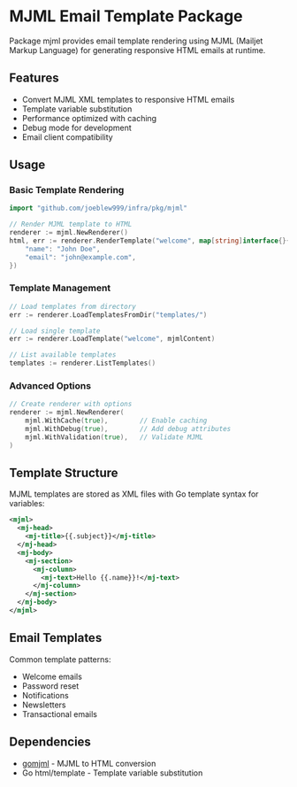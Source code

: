 # MJML Email Template Package

Package mjml provides email template rendering using MJML (Mailjet Markup Language) for generating responsive HTML emails at runtime.

## Features

- Convert MJML XML templates to responsive HTML emails
- Template variable substitution 
- Performance optimized with caching
- Debug mode for development
- Email client compatibility

## Usage

### Basic Template Rendering

```go
import "github.com/joeblew999/infra/pkg/mjml"

// Render MJML template to HTML
renderer := mjml.NewRenderer()
html, err := renderer.RenderTemplate("welcome", map[string]interface{}{
    "name": "John Doe",
    "email": "john@example.com",
})
```

### Template Management

```go
// Load templates from directory
err := renderer.LoadTemplatesFromDir("templates/")

// Load single template
err := renderer.LoadTemplate("welcome", mjmlContent)

// List available templates
templates := renderer.ListTemplates()
```

### Advanced Options

```go
// Create renderer with options
renderer := mjml.NewRenderer(
    mjml.WithCache(true),        // Enable caching
    mjml.WithDebug(true),        // Add debug attributes
    mjml.WithValidation(true),   // Validate MJML
)
```

## Template Structure

MJML templates are stored as XML files with Go template syntax for variables:

```xml
<mjml>
  <mj-head>
    <mj-title>{{.subject}}</mj-title>
  </mj-head>
  <mj-body>
    <mj-section>
      <mj-column>
        <mj-text>Hello {{.name}}!</mj-text>
      </mj-column>
    </mj-section>
  </mj-body>
</mjml>
```

## Email Templates

Common template patterns:
- Welcome emails
- Password reset
- Notifications  
- Newsletters
- Transactional emails

## Dependencies

- [gomjml](https://github.com/preslavrachev/gomjml) - MJML to HTML conversion
- Go html/template - Template variable substitution